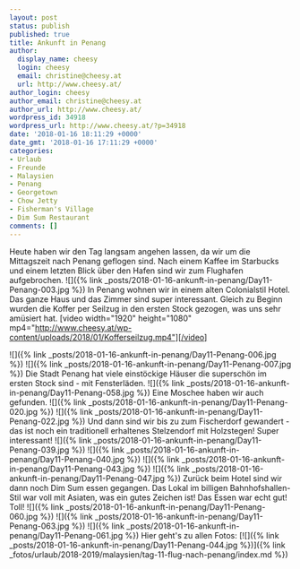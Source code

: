 ```yaml
---
layout: post
status: publish
published: true
title: Ankunft in Penang
author:
  display_name: cheesy
  login: cheesy
  email: christine@cheesy.at
  url: http://www.cheesy.at/
author_login: cheesy
author_email: christine@cheesy.at
author_url: http://www.cheesy.at/
wordpress_id: 34918
wordpress_url: http://www.cheesy.at/?p=34918
date: '2018-01-16 18:11:29 +0000'
date_gmt: '2018-01-16 17:11:29 +0000'
categories:
- Urlaub
- Freunde
- Malaysien
- Penang
- Georgetown
- Chow Jetty
- Fisherman's Village
- Dim Sum Restaurant
comments: []
---
```

Heute haben wir den Tag langsam angehen lassen, da wir um die Mittagszeit nach Penang geflogen sind. Nach einem Kaffee im Starbucks und einem letzten Blick über den Hafen sind wir zum Flughafen aufgebrochen.
![]({% link _posts/2018-01-16-ankunft-in-penang/Day11-Penang-003.jpg %})
In Penang wohnen wir in einem alten Colonialstil Hotel. Das ganze Haus und das Zimmer sind super interessant. Gleich zu Beginn wurden die Koffer per Seilzug in den ersten Stock gezogen, was uns sehr amüsiert hat.
[video width="1920" height="1080" mp4="http://www.cheesy.at/wp-content/uploads/2018/01/Kofferseilzug.mp4"][/video]
<!--more-->
![]({% link _posts/2018-01-16-ankunft-in-penang/Day11-Penang-006.jpg %})
![]({% link _posts/2018-01-16-ankunft-in-penang/Day11-Penang-007.jpg %})
Die Stadt Penang hat viele einstöckige Häuser die superschön im ersten Stock sind - mit Fensterläden.
![]({% link _posts/2018-01-16-ankunft-in-penang/Day11-Penang-058.jpg %})
Eine Moschee haben wir auch gefunden.
![]({% link _posts/2018-01-16-ankunft-in-penang/Day11-Penang-020.jpg %})
![]({% link _posts/2018-01-16-ankunft-in-penang/Day11-Penang-022.jpg %})
Und dann sind wir bis zu zum Fischerdorf gewandert - das ist noch ein traditionell erhaltenes Stelzendorf mit Holzstegen! Super interessant!
![]({% link _posts/2018-01-16-ankunft-in-penang/Day11-Penang-039.jpg %})
![]({% link _posts/2018-01-16-ankunft-in-penang/Day11-Penang-040.jpg %})
![]({% link _posts/2018-01-16-ankunft-in-penang/Day11-Penang-043.jpg %})
![]({% link _posts/2018-01-16-ankunft-in-penang/Day11-Penang-047.jpg %})
Zurück beim Hotel sind wir dann noch Dim Sum essen gegangen. Das Lokal im billigen Bahnhofshallen-Stil war voll mit Asiaten, was ein gutes Zeichen ist! Das Essen war echt gut! Toll!
![]({% link _posts/2018-01-16-ankunft-in-penang/Day11-Penang-060.jpg %})
![]({% link _posts/2018-01-16-ankunft-in-penang/Day11-Penang-063.jpg %})
![]({% link _posts/2018-01-16-ankunft-in-penang/Day11-Penang-061.jpg %})
Hier geht's zu allen Fotos:
[![]({% link _posts/2018-01-16-ankunft-in-penang/Day11-Penang-044.jpg %})]({% link _fotos/urlaub/2018-2019/malaysien/tag-11-flug-nach-penang/index.md %})
